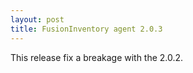 ```yaml
---
layout: post
title: FusionInventory agent 2.0.3
---
```


This release fix a breakage with the 2.0.2.
